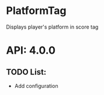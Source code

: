 # PlatformTag
Displays player's platform in score tag

# API: 4.0.0

## TODO List:
- Add configuration
